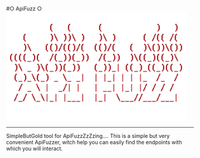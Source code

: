 #○ ApiFuzz ○
![Image alt](https://github.com/Katastrofa0/-ApiFuzz-/blob/main/12.png)

--------------------------------------
SimpleButGold tool for ApiFuzzZzZzing....
This is a simple but very convenient ApiFuzzer, witch help you can easily find the endpoints with which you will interact.
